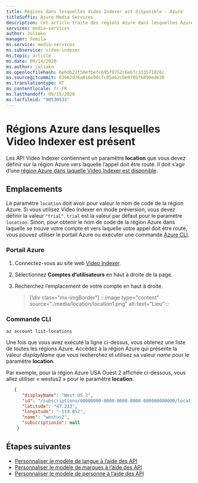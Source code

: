 ```yaml
---
title: Régions dans lesquelles Video Indexer est disponible - Azure
titleSuffix: Azure Media Services
description: Cet article traite des régions Azure dans lesquelles Azure Media Services Video Indexer est disponible.
services: media-services
author: Juliako
manager: femila
ms.service: media-services
ms.subservice: video-indexer
ms.topic: article
ms.date: 09/14/2020
ms.author: juliako
ms.openlocfilehash: 6ebdb22f50efbefc695f9752c6e6fc333571828c
ms.sourcegitcommit: 03662d76a816e98cfc85462cbe9705f6890ed638
ms.translationtype: HT
ms.contentlocale: fr-FR
ms.lasthandoff: 09/15/2020
ms.locfileid: "90530933"
---
```

# <a name="azure-regions-in-which-video-indexer-exists"></a>Régions Azure dans lesquelles Video Indexer est présent

Les API Video Indexer contiennent un paramètre **location** que vous devez définir sur la région Azure vers laquelle l’appel doit être routé. Il doit s’agir d’une [région Azure dans laquelle Video Indexer est disponible](https://azure.microsoft.com/global-infrastructure/services/?products=cognitive-services&regions=all).

## <a name="locations"></a>Emplacements

Le paramètre `location` doit avoir pour valeur le nom de code de la région Azure. Si vous utilisez Video Indexer en mode préversion, vous devez définir la valeur `"trial"`. `trial` est la valeur par défaut pour le paramètre `location`. Sinon, pour obtenir le nom de code de la région Azure dans laquelle se trouve votre compte et vers laquelle votre appel doit être routé, vous pouvez utiliser le portail Azure ou exécuter une commande [Azure CLI](/cli/azure).

### <a name="azure-portal"></a>Portail Azure

1. Connectez-vous au site web [Video Indexer](https://www.videoindexer.ai/).
1. Sélectionnez **Comptes d’utilisateurs** en haut à droite de la page.
1. Recherchez l’emplacement de votre compte en haut à droite.  

    > [!div class="mx-imgBorder"]
    > :::image type="content" source="./media/location/location1.png" alt-text="Lieu":::
    
###  <a name="cli-command"></a>Commande CLI

```azurecli-interactive
az account list-locations
```

Une fois que vous avez exécuté la ligne ci-dessus, vous obtenez une liste de toutes les régions Azure. Accédez à la région Azure qui présente la valeur *displayName* que vous recherchez et utilisez sa valeur *name* pour le paramètre **location**.

Par exemple, pour la région Azure USA Ouest 2 affichée ci-dessous, vous allez utiliser « westus2 » pour le paramètre **location**.

```json
   {
      "displayName": "West US 2",
      "id": "/subscriptions/00000000-0000-0000-0000-000000000000/locations/westus2",
      "latitude": "47.233",
      "longitude": "-119.852",
      "name": "westus2",
      "subscriptionId": null
    }
```

## <a name="next-steps"></a>Étapes suivantes

- [Personnaliser le modèle de langue à l’aide des API](customize-language-model-with-api.md)
- [Personnaliser le modèle de marques à l’aide des API](customize-brands-model-with-api.md)
- [Personnaliser le modèle de personne à l’aide des API](customize-person-model-with-api.md)
